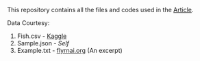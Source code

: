 This repository contains all the files and codes used in the [Article](https://www.analyticsvidhya.com/blog/2021/09/beginners-guide-to-create-pyspark-dataframe/).

Data Courtesy:
1. Fish.csv - [Kaggle](https://www.kaggle.com/aungpyaeap/fish-market)
2. Sample.json - _Self_
3. Example.txt - [flyrnai.org](https://www.flyrnai.org/compleat/Download?filename=HumanRNAiDNARepairScreen.txt&type=text/plain) (An excerpt)
